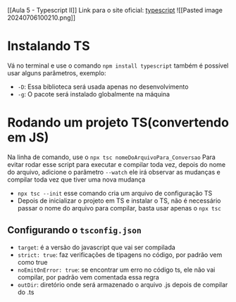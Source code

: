 
[[Aula 5 - Typescript II]]
Link para o site oficial: [typescript](https://typescriptlang.org)
![[Pasted image 20240706100210.png]]
# Instalando TS
Vá no terminal e use o comando `npm install typescript` também é possível usar alguns parâmetros, exemplo: 
- `-D`: Essa biblioteca será usada apenas no desenvolvimento
- `-g`: O pacote será instalado globalmente na máquina

# Rodando um projeto TS(convertendo em JS)
Na linha de comando, use o `npx tsc nomeDoArquivoPara_Conversao` 
Para evitar rodar esse script para executar e compilar toda vez, depois do nome do arquivo, adicione o parâmetro `--watch` ele irá observar as mudanças e compilar toda vez que tiver uma nova mudança
- `npx tsc --init` esse comando cria um arquivo de configuração TS
- Depois de inicializar o projeto em TS e instalar o TS, não é necessário passar o nome do arquivo para compilar, basta usar apenas o `npx tsc` 

## Configurando o `tsconfig.json` 
- `target`: é a versão do javascript que vai ser compilada
- `strict: true`: faz verificações de tipagens no código, por padrão vem como true
- `noEmitOnError: true`: se encontrar um erro no código ts, ele não vai compilar, por padrão vem comentada essa regra
- `outDir`: diretório onde será armazenado o arquivo .js depois de compilar do .ts
